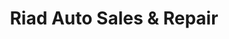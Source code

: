 ---
title: "Riad Auto Sales & Repair"
url: /linndale/riad-auto-sales-and-repair/
shop: car repair
---